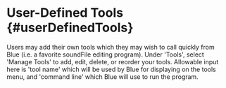 User-Defined Tools {#userDefinedTools}
==================

Users may add their own tools which they may wish to call quickly from
Blue (i.e. a favorite soundFile editing program). Under \'Tools\',
select \'Manage Tools\' to add, edit, delete, or reorder your tools.
Allowable input here is \'tool name\' which will be used by Blue for
displaying on the tools menu, and \'command line\' which Blue will use
to run the program.
